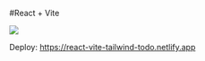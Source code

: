 #React + Vite

![](https://es.vitejs.dev/logo.svg)

Deploy: https://react-vite-tailwind-todo.netlify.app
